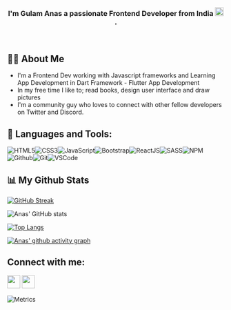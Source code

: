 <h3 align="center">I'm Gulam Anas a passionate Frontend Developer from India <img src="https://img.icons8.com/color/344/india.png" width="20px" alt="India Flag">.</h3>

&nbsp;&nbsp;&nbsp;&nbsp;

## 🙋‍♂️ About Me

- I'm a Frontend Dev working with Javascript frameworks and Learning App Development in Dart Framework - Flutter App Development
- In my free time I like to; read books, design user interface and draw pictures
- I'm a community guy who loves to connect with other fellow developers on Twitter and Discord.

## 🚀 Languages and Tools:

![HTML5](https://img.icons8.com/color/30/html-5.png)![CSS3](https://img.icons8.com/color/30/css3.png)![JavaScript](https://img.icons8.com/color/30/javascript.png)![Bootstrap](https://img.icons8.com/color/30/bootstrap.png)![ReactJS](https://img.icons8.com/color/30/react-native.png)![SASS](https://img.icons8.com/color/30/sass.png)![NPM](https://img.icons8.com/color/30/npm.png)![Github](https://img.icons8.com/material-outlined/30/github.png)![Git](https://img.icons8.com/color/30/git.png)![VSCode](https://img.icons8.com/color/30/visual-studio-code-2019.png)
<br/>

## 📊 My Github Stats

[![GitHub Streak](https://github-readme-streak-stats.herokuapp.com?user=gulamanas&theme=dracula&date_format=M%20j%5B%2C%20Y%5D)](https://git.io/streak-stats)

![Anas' GitHub stats](https://github-readme-stats.vercel.app/api?username=gulamanas&show_icons=true&theme=dracula)

[![Top Langs](https://github-readme-stats.vercel.app/api/top-langs/?username=gulamanas&layout=compact)](https://github.com/gulamanas/github-readme-stats)

[![Anas' github activity graph](https://activity-graph.herokuapp.com/graph?username=gulamanas&theme=react-dark)](https://github.com/ashutosh00710/github-readme-activity-graph)

## Connect with me:

<p align="left">

<a href = "https://www.linkedin.com/in/gulam-anas-79a0b01a1/"><img src="https://img.icons8.com/fluent/48/000000/linkedin.png" width="30px"/></a>
<a href = "https://twitter.com/_gulam_anas_"><img src="https://img.icons8.com/fluent/48/000000/twitter.png" width="30px"/></a>

</p>

![Metrics](https://metrics.lecoq.io/gulamanas?template=classic&isocalendar=1&languages=1&people=1&isocalendar.duration=full-year&languages.limit=8&languages.threshold=0%25&languages.colors=github&languages.sections=most-used&languages.indepth=false&languages.analysis.timeout=15&languages.categories=markup%2C%20programming&languages.recent.categories=markup%2C%20programming&languages.recent.load=300&languages.recent.days=14&people.limit=24&people.identicons=false&people.identicons.hide=false&people.size=28&people.types=followers%2C%20following&people.shuffle=false&config.timezone=Asia%2FCalcutta)
